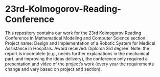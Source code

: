 # 23rd-Kolmogorov-Reading-Conference
This repository contains our work for the 23rd Kolmogorov Reading Conference in Mathematical Modeling and Computer Science section. Project name: Design and Implementation of a Robotic System for Medical Assistance in Hospitals. Award received: Diploma 3rd degree.
Note: the report is incomplete (e.g., needs further explanations in the mechanical part, and improving the ideas delivery), the conference only required a presentation and video of the project’s work (every year the requirements change and vary based on project and section).
